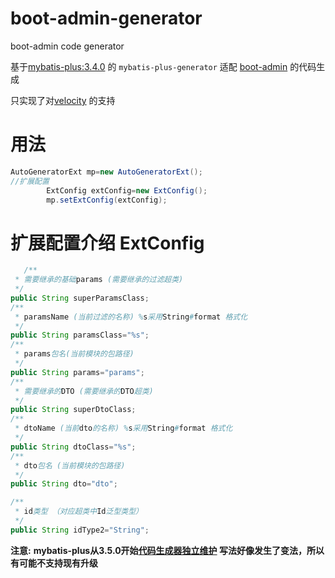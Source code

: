 # boot-admin-generator

boot-admin code generator

基于[mybatis-plus:3.4.0](https://github.com/baomidou/mybatis-plus) 的 `mybatis-plus-generator`
适配 [boot-admin](https://github.com/hb0730/boot-admin) 的代码生成

只实现了对[velocity](http://velocity.apache.org/) 的支持

# 用法

```java
AutoGeneratorExt mp=new AutoGeneratorExt();
//扩展配置
        ExtConfig extConfig=new ExtConfig();
        mp.setExtConfig(extConfig);
```

# 扩展配置介绍 ExtConfig

```java
   /**
 * 需要继承的基础params (需要继承的过滤超类)
 */
public String superParamsClass;
/**
 * paramsName (当前过滤的名称) %s采用String#format 格式化
 */
public String paramsClass="%s";
/**
 * params包名(当前模块的包路径)
 */
public String params="params";
/**
 * 需要继承的DTO (需要继承的DTO超类)
 */
public String superDtoClass;
/**
 * dtoName (当前dto的名称) %s采用String#format 格式化
 */
public String dtoClass="%s";
/**
 * dto包名 (当前模块的包路径)
 */
public String dto="dto";

/**
 * id类型 （对应超类中Id泛型类型）
 */
public String idType2="String";
```

**注意:** **mybatis-plus从3.5.0开始[代码生成器独立维护](https://github.com/baomidou/generator) 写法好像发生了变法，所以有可能不支持现有升级**
